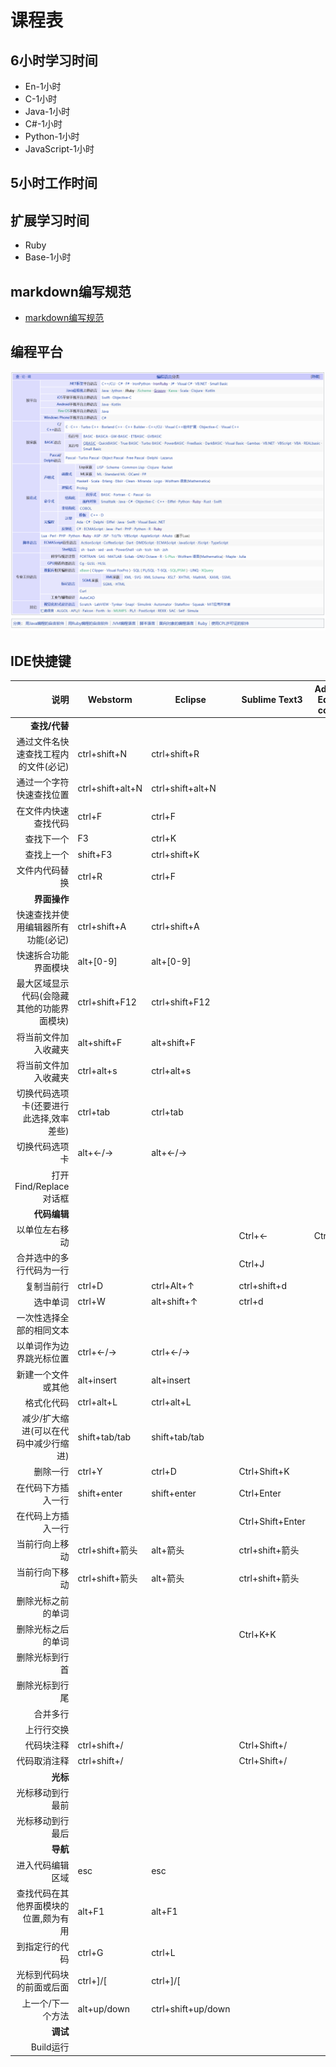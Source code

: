 # 课程表
## 6小时学习时间
+ En-1小时
+ C-1小时
+ Java-1小时
+ C#-1小时
+ Python-1小时
+ JavaScript-1小时

## 5小时工作时间

## 扩展学习时间   
+ Ruby
+ Base-1小时

## markdown编写规范
- [markdown编写规范](https://www.appinn.com/markdown/)
## 编程平台
![编程平台](programming_platform.png)

## IDE快捷键

|说明                                                |Webstorm              |Eclipse             |Sublime Text3       |Adoby Edge code     |VisualStudioCode    |Atom                |VisualStudio        |notepad++           |                    |                    |                    |                    |
| -:| - | - | - | - | - | - | - | - | - | - | - | - |
|   **查找/代替**                                    |                      |                    |                    |                    |                    |                    |                    |                    |                    |                    |                    |                    |
|通过文件名快速查找工程内的文件(必记)                |ctrl+shift+N          |ctrl+shift+R        |                    |                    |                    |                    |                    |                    |                    |                    |                    |                    |
|通过一个字符快速查找位置                            |ctrl+shift+alt+N      |ctrl+shift+alt+N    |                    |                    |                    |                    |                    |                    |                    |                    |                    |                    |
|在文件内快速查找代码                                |ctrl+F                |ctrl+F              |                    |                    |                    |                    |                    |                    |                    |                    |                    |                    |
|查找下一个                                          |F3                    |ctrl+K              |                    |                    |                    |                    |                    |                    |                    |                    |                    |                    |
|查找上一个                                          |shift+F3              |ctrl+shift+K        |                    |                    |                    |                    |                    |                    |                    |                    |                    |                    |
|文件内代码替换                                      |ctrl+R                |ctrl+F              |                    |                    |                    |                    |                    |                    |                    |                    |                    |                    |
|   **界面操作**                                     |                      |                    |                    |                    |                    |                    |                    |                    |                    |                    |                    |                    |
|快速查找并使用编辑器所有功能(必记)                  |ctrl+shift+A          |ctrl+shift+A        |                    |                    |                    |                    |                    |                    |                    |                    |                    |                    |
|快速拆合功能界面模块                                |alt+[0-9]             |alt+[0-9]           |                    |                    |                    |                    |                    |                    |                    |                    |                    |                    |
|最大区域显示代码(会隐藏其他的功能界面模块)          |ctrl+shift+F12        |ctrl+shift+F12      |                    |                    |                    |                    |                    |                    |                    |                    |                    |                    |
|将当前文件加入收藏夹                                |alt+shift+F           |alt+shift+F         |                    |                    |                    |                    |                    |                    |                    |                    |                    |                    |
|将当前文件加入收藏夹                                |ctrl+alt+s            |ctrl+alt+s          |                    |                    |                    |                    |                    |                    |                    |                    |                    |                    |
|切换代码选项卡(还要进行此选择,效率差些)             |ctrl+tab              |ctrl+tab            |                    |                    |                    |                    |                    |                    |                    |                    |                    |                    |
|切换代码选项卡                                      |alt+←/→               |alt+←/→             |                    |                    |                    |                    |                    |                    |                    |                    |                    |                    |
|打开Find/Replace 对话框                             |                      |                    |                    |                    |                    |                    |                    |Ctrl+H              |                    |                    |                    |                    |
|   **代码编辑**                                     |                      |                    |                    |                    |                    |                    |                    |                    |                    |                    |                    |                    |
|以单位左右移动                                      |                      |                    |Ctrl+← |Ctrl+→      |                    |                    |                    |Ctrl+左右箭头键     |                    |                    |                    |                    |                    |
|合并选中的多行代码为一行                            |                      |                    |Ctrl+J              |                    |                    |                    |                    |                    |                    |                    |                    |                    |
|复制当前行                                          |ctrl+D                |ctrl+Alt+↑          |ctrl+shift+d        |                    |                    |                    |Ctrl+D              |ctrl+D              |                    |                    |                    |                    |
|选中单词                                            |ctrl+W                |alt+shift+↑         |ctrl+d              |                    |                    |                    |Ctrl+单击           |                    |                    |                    |                    |                    |
|一次性选择全部的相同文本                            |                      |                    |                    |                    |                    |                    |                    |                    |                    |                    |                    |                    |
|以单词作为边界跳光标位置                            |ctrl+←/→              |ctrl+←/→            |                    |                    |                    |                    |                    |                    |                    |                    |                    |                    |
|新建一个文件或其他                                  |alt+insert            |alt+insert          |                    |                    |                    |                    |                    |                    |                    |                    |                    |                    |
|格式化代码                                          |ctrl+alt+L            |ctrl+alt+L          |                    |                    |                    |                    |                    |                    |                    |                    |                    |                    |    
|减少/扩大缩进(可以在代码中减少行缩进)               |shift+tab/tab         |shift+tab/tab       |                    |                    |                    |                    |                    |                    |                    |                    |                    |                    |
|删除一行                                            |ctrl+Y                |ctrl+D              |Ctrl+Shift+K        |                    |                    |                    |Ctrl+L              |Ctrl+L              |                    |                    |                    |                    |
|在代码下方插入一行                                  |shift+enter           |shift+enter         |Ctrl+Enter          |                    |                    |                    |                    |Ctrl+Alt+Enter      |                    |                    |                    |                    |
|在代码上方插入一行                                  |                      |                    |Ctrl+Shift+Enter    |                    |                    |                    |                    |Ctrl+Alt+Shift+Enter|                    |                    |                    |                    |
|当前行向上移动                                      |ctrl+shift+箭头       |alt+箭头            |ctrl+shift+箭头     |                    |                    |                    |alt+箭头            |Ctrl+Shift+箭头     |                    |                    |                    |                    |
|当前行向下移动                                      |ctrl+shift+箭头       |alt+箭头            |ctrl+shift+箭头     |                    |                    |                    |alt+箭头            |Ctrl-Shift-箭头     |                    |                    |                    |                    |
|删除光标之前的单词                                  |                      |                    |                    |                    |                    |                    |                    |Ctrl+BackSpace      |                    |                    |                    |                    |
|删除光标之后的单词                                  |                      |                    |Ctrl+K+K            |                    |                    |                    |                    |Ctrl+Delete         |                    |                    |                    |                    |
|删除光标到行首                                      |                      |                    |                    |                    |                    |                    |                    |Ctrl+Shift+BackSpace|                    |                    |                    |                    |
|删除光标到行尾                                      |                      |                    |                    |                    |                    |                    |CTRL+DELETE         |Ctrl+Shift+Delete   |                    |                    |                    |                    |
|合并多行                                            |                      |                    |                    |                    |                    |                    |                    |Ctrl+J              |                    |                    |                    |                    |
|上行行交换                                          |                      |                    |                    |                    |                    |                    |                    |Ctrl+T              |                    |                    |                    |                    |
|代码块注释                                          |ctrl+shift+/          |                    |Ctrl+Shift+/        |                    |                    |                    |Ctrl+Shift+L        |Ctrl-Shift-Q        |                    |                    |                    |                    |
|代码取消注释                                        |ctrl+shift+/          |                    |Ctrl+Shift+/        |                    |                    |                    |Ctrl+K,U            |Ctrl-Shift-Q        |                    |                    |                    |                    |
|   **光标**                                         |                      |                    |                    |                    |                    |                    |                    |                    |                    |                    |                    |                    |
|光标移动到行最前                                    |                      |                    |                    |                    |                    |                    |                    |Ctrl+F              |                    |                    |                    |                    |
|光标移动到行最后                                    |                      |                    |                    |                    |                    |                    |                    |Ctrl+B              |                    |                    |                    |                    |
|   **导航**                                         |                      |                    |                    |                    |                    |                    |                    |                    |                    |                    |                    |                    |
|进入代码编辑区域                                    |esc                   |esc                 |                    |                    |                    |                    |                    |                    |                    |                    |                    |                    |
|查找代码在其他界面模块的位置,颇为有用               |alt+F1                |alt+F1              |                    |                    |                    |                    |                    |                    |                    |                    |                    |                    |
|到指定行的代码                                      |ctrl+G                |ctrl+L              |                    |                    |                    |                    |                    |                    |                    |                    |                    |                    |
|光标到代码块的前面或后面                            |ctrl+]/[              |ctrl+]/[            |                    |                    |                    |                    |                    |                    |                    |                    |                    |                    |
|上一个/下一个方法                                   |alt+up/down           |ctrl+shift+up/down  |                    |                    |                    |                    |                    |                    |                    |                    |                    |                    |
|   **调试**                                         |                      |                    |                    |                    |                    |                    |                    |                    |                    |                    |                    |                    |
|Build运行                                           |                      |                    |                    |                    |                    |                    |F5                  |                    |                    |                    |                    |                    |


